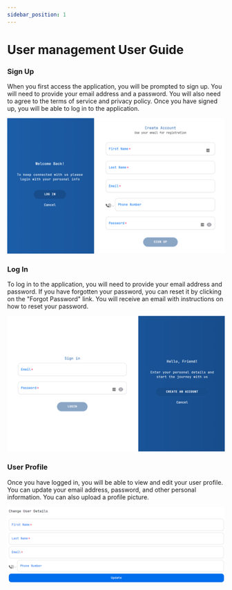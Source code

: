```yaml
---
sidebar_position: 1
---
```


# User management User Guide

### Sign Up
When you first access the application, you will be prompted to sign up. You will need to provide your email address and a password. You will also need to agree to the terms of service and privacy policy. Once you have signed up, you will be able to log in to the application.

![user-management-1](./../../static/img/sign-up.png)

### Log In
To log in to the application, you will need to provide your email address and password. If you have forgotten your password, you can reset it by clicking on the "Forgot Password" link. You will receive an email with instructions on how to reset your password.

![user-management-2](./../../static/img/sign-in.png)

### User Profile
Once you have logged in, you will be able to view and edit your user profile. You can update your email address, password, and other personal information. You can also upload a profile picture.

![user-management-3](./../../static/img/update-user.png)

